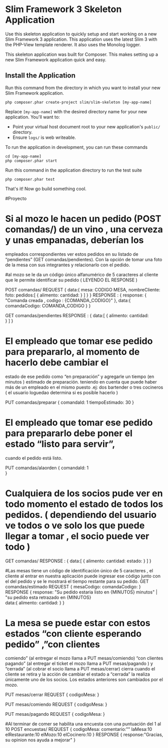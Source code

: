 # Slim Framework 3 Skeleton Application

Use this skeleton application to quickly setup and start working on a new Slim Framework 3 application. This application uses the latest Slim 3 with the PHP-View template renderer. It also uses the Monolog logger.

This skeleton application was built for Composer. This makes setting up a new Slim Framework application quick and easy.

## Install the Application

Run this command from the directory in which you want to install your new Slim Framework application.

    php composer.phar create-project slim/slim-skeleton [my-app-name]

Replace `[my-app-name]` with the desired directory name for your new application. You'll want to:

* Point your virtual host document root to your new application's `public/` directory.
* Ensure `logs/` is web writeable.

To run the application in development, you can run these commands 

	cd [my-app-name]
	php composer.phar start

Run this command in the application directory to run the test suite

	php composer.phar test

That's it! Now go build something cool.


#Proyecto 

# Si al mozo le hacen un pedido (POST comandas/) de un vino , una cerveza y unas empanadas, deberían los
empleados correspondientes ver estos pedidos en su listado de “pendientes” (GET comandas/pendientes). Con la opción de tomar una foto de la mesa con sus integrantes y relacionarlo con el pedido.

#al mozo se le da un código único alfanumérico de 5 caracteres al cliente que le permite
identificar su pedido ( LEYENDO EL RESPONSE )

POST comandas/ 
REQUEST
{
	data:{
		mesa: CODIGO MESA,
		nombreCliente:
		foto:
		pedidos:[
			{
				alimento:
				cantidad:
			}
		]
	}
}
RESPONSE : 
{
	response: {
		"Comanda creada , codigo : {COMANDA_CODIGO}"
	},
	data:{		
		comandaCodigo: COMANDA_CODIGO
	}
}

GET comandas/pendientes
RESPONSE : 
{
	data:[
		{
			alimento:
			cantidad:			
		}
	]
}


# El empleado que tomar ese pedido para prepararlo, al momento de hacerlo debe cambiar el
estado de ese pedido como “en preparación” y agregarle un tiempo  (en minutos ) estimado de preparación.
teniendo en cuenta que puede haber más de un empleado en el mismo puesto .ej: dos bartender
o tres cocineros ( el usuario loguedao determina si es posible hacerlo )

PUT  comandas/preparar 
{
	comandaId: 1 
	tiempoEstimado: 30 
}


# El empleado que tomar ese pedido para prepararlo debe poner el estado “listo para servir”,
cuando el pedido está listo.

PUT  comandas/alaorden 
{
	comandaId: 1 	
}

# Cualquiera de los socios pude ver en todo momento el estado de todos los pedidos. ( dependiendo del usuario ve todos o ve solo los que puede llegar a tomar , el socio puede ver todo )

GET comandas/
RESPONSE : 
{
	data:[
		{
			alimento:
			cantidad:
			estado:
		}
	]
}

#Las mesas tiene un código de identificación único de 5 caracteres , el cliente al entrar en nuestra
aplicación puede ingresar ese código junto con el del pedido y se le mostrará el tiempo restante
para su pedido.
GET comandas/estimado
REQUEST
{
	mesaCodigo:
	comandaCodigo:
}
RESPONSE 
{
	response: "Su pedido estaria listo en {MINUTOS} minutos" | "su pedido esta retrazado en {MINUTOS}  
	data:{
		alimento:
		cantidad:
	}
}



# La mesa se puede estar con estos estados “con cliente esperando pedido” ,”con clientes
comiendo” (al entregar el mozo llama a PUT mesas/comiendo) “con clientes pagando” (al entregar el ticket el mozo llama a PUT mesas/pagando ) y “cerrada” (al cobrar el socio llama a PUT mesas/cerrar) cierra cuando el cliente se retira y la acción de
cambiar el estado a “cerrada” la realiza únicamente uno de los socios. Los estados anteriores son
cambiados por el mozo.

PUT mesas/cerrar
REQUEST
{
	codigoMesa:
}

PUT mesas/comiendo
REQUEST
{
	codigoMesa:
}

PUT mesas/pagando
REQUEST
{
	codigoMesa:
}

#Al terminar de comer se habilita una encuesta con una puntuación del 1 al 10
POST encuestas/
REQUEST
{
	codigoMesa:
	comentario:""
	laMesa:10
	elRestaurante:10
	elMozo:10
	elCocinero:10
}
RESPONSE 
{
	response:"Gracias, su opinion nos ayuda a mejorar"
}